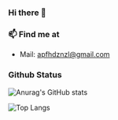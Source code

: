 ### Hi there 👋

### 📫  Find me at

-   Mail: [apfhdznzl@gmail.com](mailto:apfhdznzl@gmail.com)

### Github Status
![Anurag's GitHub stats](https://github-readme-stats.vercel.app/api?username=Sangmeebee&show_icons=true&count_private=true)

![Top Langs](https://github-readme-stats.vercel.app/api/top-langs/?username=Sangmeebee&layout=compact&count_private=true)
